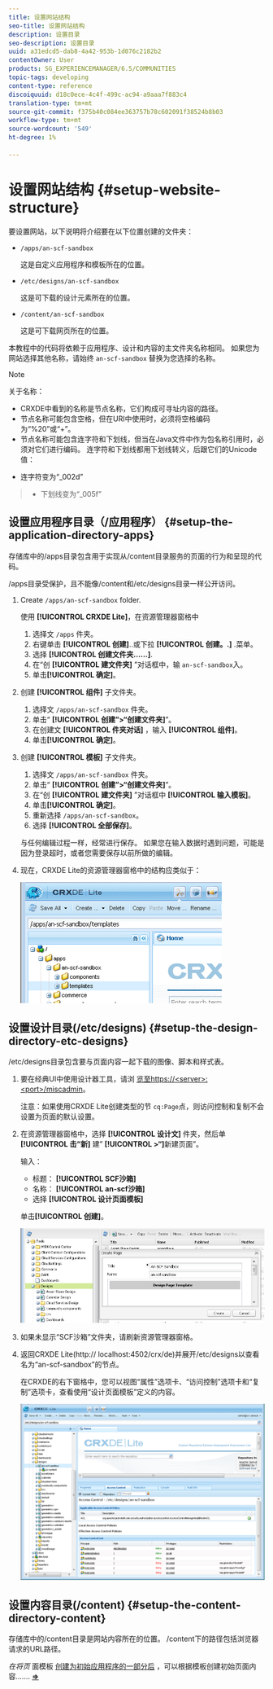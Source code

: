 ```yaml
---
title: 设置网站结构
seo-title: 设置网站结构
description: 设置目录
seo-description: 设置目录
uuid: a31edcd5-dab8-4a42-953b-1d076c2182b2
contentOwner: User
products: SG_EXPERIENCEMANAGER/6.5/COMMUNITIES
topic-tags: developing
content-type: reference
discoiquuid: d18c0ece-4c4f-499c-ac94-a9aaa7f883c4
translation-type: tm+mt
source-git-commit: f375b40c084ee363757b78c602091f38524b8b03
workflow-type: tm+mt
source-wordcount: '549'
ht-degree: 1%

---
```



# 设置网站结构 {#setup-website-structure}

要设置网站，以下说明将介绍要在以下位置创建的文件夹：

* `/apps/an-scf-sandbox`

   这是自定义应用程序和模板所在的位置。

* `/etc/designs/an-scf-sandbox`

   这是可下载的设计元素所在的位置。

* `/content/an-scf-sandbox`

   这是可下载网页所在的位置。

本教程中的代码将依赖于应用程序、设计和内容的主文件夹名称相同。 如果您为网站选择其他名称，请始终 `an-scf-sandbox` 替换为您选择的名称。

>[!NOTE]
>
>关于名称：
>
>* CRXDE中看到的名称是节点名称，它们构成可寻址内容的路径。
>* 节点名称可能包含空格，但在URI中使用时，必须将空格编码为“%20”或“+”。
>* 节点名称可能包含连字符和下划线，但当在Java文件中作为包名称引用时，必须对它们进行编码。 连字符和下划线都用下划线转义，后跟它们的Unicode值：

   >
   >   
   * 连字符变为“_002d”
   >   * 下划线变为“_005f”


## 设置应用程序目录（/应用程序） {#setup-the-application-directory-apps}

存储库中的/apps目录包含用于实现从/content目录服务的页面的行为和呈现的代码。

/apps目录受保护，且不能像/content和/etc/designs目录一样公开访问。

1. Create `/apps/an-scf-sandbox` folder.

   使用 **[!UICONTROL CRXDE Lite]**，在资源管理器窗格中

   1. 选择文 `/apps` 件夹。
   1. 右键单击 **[!UICONTROL 创建]**..或下拉 **[!UICONTROL 创建。.]** .菜单。
   1. 选择 **[!UICONTROL 创建文件夹……]**.
   1. 在“创 **[!UICONTROL 建文件夹]** ”对话框中，输 `an-scf-sandbox`入。
   1. 单击&#x200B;**[!UICONTROL 确定]**。

1. 创建 **[!UICONTROL 组件]** 子文件夹。

   1. 选择文 `/apps/an-scf-sandbox` 件夹。
   1. 单击“ **[!UICONTROL 创建”>“创建文件夹]**”。
   1. 在创建文 **[!UICONTROL 件夹对话]** ，输入 **[!UICONTROL 组件]**。
   1. 单击&#x200B;**[!UICONTROL 确定]**。

1. 创建 **[!UICONTROL 模板]** 子文件夹。

   1. 选择文 `/apps/an-scf-sandbox` 件夹。
   1. 单击“ **[!UICONTROL 创建”>“创建文件夹]**”。
   1. 在“创 **[!UICONTROL 建文件夹]** ”对话框中 **[!UICONTROL 输入模板]**。
   1. 单击&#x200B;**[!UICONTROL 确定]**。
   1. 重新选择 `/apps/an-scf-sandbox`。
   1. 选择 **[!UICONTROL 全部保存]**。

   与任何编辑过程一样，经常进行保存。 如果您在输入数据时遇到问题，可能是因为登录超时，或者您需要保存以前所做的编辑。

1. 现在，CRXDE Lite的资源管理器窗格中的结构应类似于：

   ![crxde-template](assets/crxde-template.png)

## 设置设计目录(/etc/designs) {#setup-the-design-directory-etc-designs}

/etc/designs目录包含要与页面内容一起下载的图像、脚本和样式表。

1. 要在经典UI中使用设计器工具，请浏 [览至https://&lt;server>:&lt;port>/miscadmin](http://localhost:4502/miscadmin)。

   注意：如果使用CRXDE Lite创建类型的节 `cq:Page`点，则访问控制和复制不会设置为页面的默认设置。

1. 在资源管理器窗格中，选择 **[!UICONTROL 设计文]** 件夹，然后单 **[!UICONTROL 击“新]** 建” **[!UICONTROL >“]**&#x200B;新建页面”。

   输入：

   * 标题： **[!UICONTROL SCF沙箱]**
   * 名称： **[!UICONTROL an-scf沙箱]**
   * 选择 **[!UICONTROL 设计页面模板]**

   单击&#x200B;**[!UICONTROL 创建]**。

   ![设计模板](assets/design-template.png)

1. 如果未显示“SCF沙箱”文件夹，请刷新资源管理器窗格。

1. 返回CRXDE Lite(http:// localhost:4502/crx/de)并展开/etc/designs以查看名为“an-scf-sandbox”的节点。

   在CRXDE的右下窗格中，您可以视图“属性”选项卡、“访问控制”选项卡和“复制”选项卡，查看使用“设计页面模板”定义的内容。

   ![crxde-configure-template](assets/crxde-configure-template.png)

## 设置内容目录(/content) {#setup-the-content-directory-content}

存储库中的/content目录是网站内容所在的位置。 /content下的路径包括浏览器请求的URL路径。

*在将页* 面模板 [创建为初始应用程序的一部分后](initial-app.md#createthepagetemplate) ，可以根据模板创建初始页面内容……. [**⇒**](initial-app.md)
